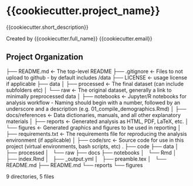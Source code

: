 {{cookiecutter.project_name}}
===============================================

{{cookiecutter.short_description}}

Created by {{cookiecutter.full_name}} {{cookiecutter.email}}

Project Organization
-----------------------------------


├── README.md          <- The top-level README
├── .gitignore         <- Files to not upload to github - by default includes /data
├── LICENSE            <- usage license if applicable
├── data
│   ├── processed      <- The final dataset (can include subfolders etc)
│   └── raw            <- The original dataset, generally a link to minimally preprocessed data
│
├── notebooks          <- Jupyter/R notebooks for analysis workflow - Naming should begin with a number, followed by an underscore and a description (e.g. 01_compile_demographics.Rmd) 
│
├── docs/references    <- Data dictionaries, manuals, and all other explanatory materials
│
├── reports            <- Generated analysis as HTML, PDF, LaTeX, etc.
│   └── figures        <- Generated graphics and figures to be used in reporting
│
├── requirements.txt   <- The requirements file for reproducing the analysis environment (if applicable)
│
├── code/src           <- Source code for use in this project (virtual environments, bash scripts, etc)
.
├── code
├── data
│   ├── processed
│   └── raw
├── docs
├── notebooks
│   └── Rmd
│       ├── index.Rmd
│       ├── _output.yml
│       ├── preamble.tex
│       └── README.md
├── README.md
└── reports
    └── figures

9 directories, 5 files
